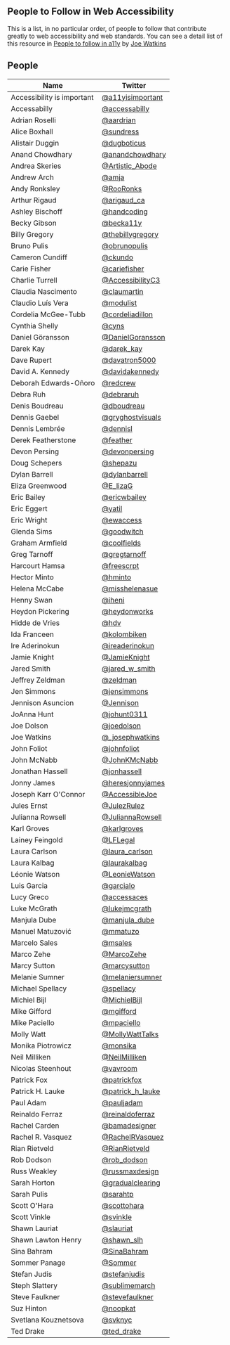 ## People to Follow in Web Accessibility

This is a list, in no particular order, of people to follow that contribute greatly to web accessibility and web standards. You can see a detail list of this resource in [People to follow in a11y](https://github.com/joe-watkins/top-people-to-follow-in-web-accessibility) by [Joe Watkins](https://github.com/joe-watkins)

## People

| Name | Twitter |
| --- | --- |
| Accessibility is important | [@a11yisimportant](https://twitter.com/a11yisimportant) |
| Accessabilly | [@accessabilly](https://twitter.com/accessabilly) |
| Adrian Roselli | [@aardrian](https://twitter.com/aardrian) |
| Alice Boxhall | [@sundress](https://twitter.com/sundress) |
| Alistair Duggin | [@dugboticus](https://twitter.com/dugboticus) |
| Anand Chowdhary | [@anandchowdhary](https://twitter.com/anandchowdhary) |
| Andrea Skeries | [@Artistic_Abode](https://twitter.com/Artistic_Abode) |
| Andrew Arch | [@amja](https://twitter.com/amja) |
| Andy Ronksley | [@RooRonks](https://twitter.com/RooRonks) |
| Arthur Rigaud | [@arigaud_ca](https://twitter.com/arigaud_ca) |
| Ashley Bischoff | [@handcoding](https://twitter.com/handcoding) |
| Becky Gibson | [@becka11y](https://twitter.com/becka11y) |
| Billy Gregory | [@thebillygregory](https://twitter.com/thebillygregory) |
| Bruno Pulis | [@obrunopulis](https://twitter.com/obrunopulis) |
| Cameron Cundiff | [@ckundo](https://twitter.com/ckundo) |
| Carie Fisher | [@cariefisher](https://twitter.com/cariefisher) |
| Charlie Turrell | [@AccessibilityC3](https://twitter.com/AccessibilityC3) |
| Claudia Nascimento | [@claumartin](https://twitter.com/claumartin)
| Claudio Luís Vera | [@modulist](https://twitter.com/modulist)
| Cordelia McGee-Tubb | [@cordeliadillon](https://twitter.com/cordeliadillon) |
| Cynthia Shelly | [@cyns](https://twitter.com/cyns) |
| Daniel Göransson | [@DanielGoransson](https://twitter.com/DanielGoransson) |
| Darek Kay | [@darek_kay](https://twitter.com/darek_kay) |
| Dave Rupert | [@davatron5000](https://twitter.com/davatron5000) |
| David A. Kennedy | [@davidakennedy](https://twitter.com/davidakennedy) |
| Deborah Edwards-Oñoro | [@redcrew](https://twitter.com/redcrew) |
| Debra Ruh | [@debraruh](https://twitter.com/debraruh) |
| Denis Boudreau | [@dboudreau](https://twitter.com/dboudreau) |
| Dennis Gaebel | [@gryghostvisuals](https://twitter.com/gryghostvisuals) |
| Dennis Lembrée | [@dennisl](https://twitter.com/dennisl) |
| Derek Featherstone | [@feather](https://twitter.com/feather) |
| Devon Persing | [@devonpersing](https://twitter.com/devonpersing) |
| Doug Schepers | [@shepazu](https://twitter.com/shepazu) |
| Dylan Barrell | [@dylanbarrell](https://twitter.com/dylanbarrell) |
| Eliza Greenwood | [@E_lizaG](https://twitter.com/E_lizaG) |
| Eric Bailey | [@ericwbailey](https://twitter.com/ericwbailey) |
| Eric Eggert | [@yatil](https://twitter.com/yatil) |
| Eric Wright | [@ewaccess](https://twitter.com/ewaccess) |
| Glenda Sims | [@goodwitch](https://twitter.com/goodwitch) |
| Graham Armfield | [@coolfields](https://twitter.com/coolfields) |
| Greg Tarnoff | [@gregtarnoff](https://twitter.com/gregtarnoff) |
| Harcourt Hamsa | [@freescrpt](https://twitter.com/freescrpt) |
| Hector Minto | [@hminto](https://twitter.com/hminto) |
| Helena McCabe | [@misshelenasue](https://twitter.com/misshelenasue) |
| Henny Swan | [@iheni](https://twitter.com/iheni) |
| Heydon Pickering | [@heydonworks](http://twitter.com/heydonworks) |
| Hidde de Vries | [@hdv](http://twitter.com/hdv) |
| Ida Franceen | [@kolombiken](http://twitter.com/kolombiken) |
| Ire Aderinokun | [@ireaderinokun](http://twitter.com/ireaderinokun) |
| Jamie Knight | [@JamieKnight](https://twitter.com/JamieKnight) |
| Jared Smith | [@jared_w_smith](https://twitter.com/jared_w_smith) |
| Jeffrey Zeldman | [@zeldman](https://twitter.com/zeldman) |
| Jen Simmons | [@jensimmons](https://twitter.com/jensimmons) |
| Jennison Asuncion | [@Jennison](https://twitter.com/Jennison) |
| JoAnna Hunt | [@johunt0311](https://twitter.com/johunt0311) |
| Joe Dolson | [@joedolson](https://twitter.com/joedolson) |
| Joe Watkins | [@_josephwatkins](https://twitter.com/_josephwatkins) |
| John Foliot | [@johnfoliot](https://twitter.com/johnfoliot) |
| John McNabb | [@JohnKMcNabb](https://twitter.com/JohnKMcNabb) |
| Jonathan Hassell | [@jonhassell](https://twitter.com/jonhassell) |
| Jonny James | [@heresjonnyjames](https://twitter.com/heresjonnyjames) |
| Joseph Karr O'Connor | [@AccessibleJoe](https://twitter.com/AccessibleJoe) |
| Jules Ernst | [@JulezRulez](https://twitter.com/JulezRulez) |
| Julianna Rowsell | [@JuliannaRowsell](https://twitter.com/JuliannaRowsell) |
| Karl Groves | [@karlgroves](https://twitter.com/karlgroves) |
| Lainey Feingold | [@LFLegal](https://twitter.com/LFLegal) |
| Laura Carlson | [@laura_carlson](https://twitter.com/laura_carlson) |
| Laura Kalbag | [@laurakalbag](https://twitter.com/laurakalbag) |
| Léonie Watson | [@LeonieWatson](http://twitter.com/LeonieWatson) |
| Luis Garcia | [@garcialo](https://twitter.com/garcialo) |
| Lucy Greco | [@accessaces](https://twitter.com/accessaces) |
| Luke McGrath | [@lukejmcgrath](https://twitter.com/lukejmcgrath) |
| Manjula Dube | [@manjula_dube](https://twitter.com/mmatuzomanjula_dube) |
| Manuel Matuzović | [@mmatuzo](https://twitter.com/mmatuzo) |
| Marcelo Sales | [@msales](https://twitter.com/msales) |
| Marco Zehe | [@MarcoZehe](https://twitter.com/MarcoZehe) |
| Marcy Sutton | [@marcysutton](http://twitter.com/marcysutton) |
| Melanie Sumner | [@melaniersumner](https://twitter.com/melaniersumner) |
| Michael Spellacy | [@spellacy](https://twitter.com/spellacy) |
| Michiel Bijl | [@MichielBijl](https://twitter.com/MichielBijl) |
| Mike Gifford | [@mgifford](https://twitter.com/mgifford) |
| Mike Paciello | [@mpaciello](https://twitter.com/mpaciello) |
| Molly Watt | [@MollyWattTalks](https://twitter.com/MollyWattTalks) |
| Monika Piotrowicz | [@monsika](https://twitter.com/monsika) |
| Neil Milliken | [@NeilMilliken](https://twitter.com/NeilMilliken) |
| Nicolas Steenhout | [@vavroom](https://twitter.com/vavroom) |
| Patrick Fox | [@patrickfox](https://twitter.com/patrickfox) |
| Patrick H. Lauke | [@patrick_h_lauke](https://twitter.com/patrick_h_lauke) |
| Paul Adam | [@pauljadam](https://twitter.com/pauljadam) |
| Reinaldo Ferraz | [@reinaldoferraz](https://twitter.com/reinaldoferraz) |
| Rachel Carden | [@bamadesigner](https://twitter.com/bamadesigner) |
| Rachel R. Vasquez | [@RachelRVasquez](https://twitter.com/RachelRVasquez) |
| Rian Rietveld | [@RianRietveld](https://twitter.com/RianRietveld) |
| Rob Dodson | [@rob_dodson](https://twitter.com/rob_dodson) |
| Russ Weakley | [@russmaxdesign](https://twitter.com/russmaxdesign) |
| Sarah Horton | [@gradualclearing](https://twitter.com/gradualclearing) |
| Sarah Pulis | [@sarahtp](https://twitter.com/sarahtp) |
| Scott O'Hara | [@scottohara](https://twitter.com/scottohara) |
| Scott Vinkle | [@svinkle](https://twitter.com/svinkle) |
| Shawn Lauriat | [@slauriat](https://twitter.com/slauriat) |
| Shawn Lawton Henry | [@shawn_slh](https://twitter.com/shawn_slh) |
| Sina Bahram | [@SinaBahram](https://twitter.com/SinaBahram) |
| Sommer Panage | [@Sommer](https://twitter.com/Sommer) |
| Stefan Judis | [@stefanjudis](https://twitter.com/stefanjudis) |
| Steph Slattery | [@sublimemarch](https://twitter.com/sublimemarch) |
| Steve Faulkner | [@stevefaulkner](https://twitter.com/stevefaulkner) |
| Suz Hinton | [@noopkat](https://twitter.com/noopkat) |
| Svetlana Kouznetsova | [@svknyc](https://twitter.com/svknyc) |
| Ted Drake | [@ted_drake](https://twitter.com/ted_drake) |
